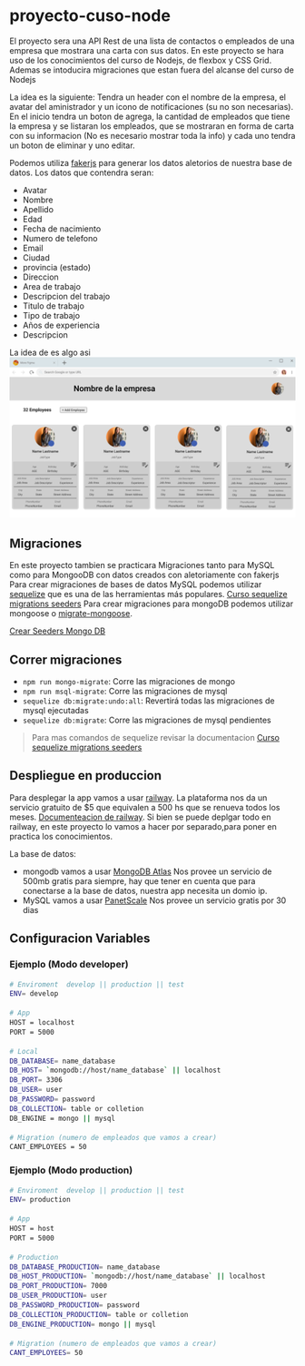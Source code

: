 # proyecto-cuso-node

El proyecto sera una API Rest de una lista de contactos o empleados de una empresa que mostrara una carta con sus datos. 
En este proyecto se hara uso de los conocimientos del curso de Nodejs, de flexbox y CSS Grid.
Ademas se intoducira migraciones que estan fuera del alcanse del curso de Nodejs

La idea es la siguiente:
Tendra un header con el nombre de la empresa, el avatar del aministrador y un icono de notificaciones (su no son necesarias).
En el inicio tendra un boton de agrega, la cantidad de empleados que tiene la empresa y se listaran los empleados, que se mostraran en forma de carta con su informacion (No es necesario mostrar toda la info) y cada uno tendra un boton de eliminar y uno editar. 

Podemos utiliza [fakerjs](https://fakerjs.dev/api/) para generar los datos aletorios de nuestra base de datos.
Los datos que contendra seran:
* Avatar
* Nombre
* Apellido  
* Edad
* Fecha de nacimiento
* Numero de telefono
* Email
* Ciudad
* provincia (estado)
* Direccion
* Area de trabajo
* Descripcion del trabajo
* Titulo de trabajo 
* Tipo de trabajo
* Años de experiencia
* Descripcion 

La idea de es algo asi 
![prototipo-proyecto](./Proyecto-Desktop.png)

## Migraciones 
En este proyecto tambien se practicara Migraciones tanto para MySQL como para MongooDB con datos creados con aletoriamente con fakerjs
Para crear migraciones de bases de datos MySQL podemos utilizar [sequelize](https://sequelize.org/) que es una de las herramientas más populares.
[Curso sequelize migrations seeders](https://github.com/japsolo/curso-sequelize-migrations-seeders)
Para crear migraciones para mongoDB podemos utilizar mongoose o [migrate-mongoose](https://www.npmjs.com/package/migrate-mongoose).   

[Crear Seeders Mongo DB](https://ronaldl337.wordpress.com/2020/06/20/crear-seeders-en-node-js-y-mongo-db/)

## Correr migraciones 

-  `npm run mongo-migrate`: Corre las migraciones de mongo 
-  `npm run msql-migrate`: Corre las migraciones de mysql
-  `sequelize db:migrate:undo:all`: Revertirá todas las migraciones de mysql ejecutadas 
-  `sequelize db:migrate`: Corre las migraciones de mysql pendientes 

> Para mas comandos de sequelize revisar la documentacion [Curso sequelize migrations seeders](https://github.com/japsolo/curso-sequelize-migrations-seeders)

## Despliegue en produccion 
Para desplegar la app vamos a usar [railway](https://railway.app/).
La plataforma nos da un servicio gratuito de $5 que equivalen a 500 hs que se renueva todos los meses. 
[Documenteacion de railway](https://docs.railway.app/).
Si bien se puede deplgar todo en railway, en este proyecto lo vamos a hacer por separado,para poner en practica los conocimientos.

La base de datos: 
   - mongodb vamos a usar [MongoDB Atlas](https://www.mongodb.com/cloud/atlas/register)
      Nos provee un servicio de 500mb gratis para siempre, hay que tener en cuenta que para conectarse a la base de datos, nuestra app necesita un domio ip.
   - MySQL vamos a usar [PanetScale](https://planetscale.com/)
      Nos provee un servicio gratis por 30 dias
## Configuracion Variables 
### Ejemplo (Modo developer)
``` Bash
# Enviroment  develop || production || test
ENV= develop 

# App  
HOST = localhost
PORT = 5000

# Local  
DB_DATABASE= name_database
DB_HOST= `mongodb://host/name_database` || localhost
DB_PORT= 3306
DB_USER= user
DB_PASSWORD= password
DB_COLLECTION= table or colletion
DB_ENGINE = mongo || mysql

# Migration (numero de empleados que vamos a crear)  
CANT_EMPLOYEES = 50
```

### Ejemplo (Modo production)
``` Bash
# Enviroment  develop || production || test
ENV= production 

# App  
HOST = host
PORT = 5000

# Production   
DB_DATABASE_PRODUCTION= name_database
DB_HOST_PRODUCTION= `mongodb://host/name_database` || localhost
DB_PORT_PRODUCTION= 7000
DB_USER_PRODUCTION= user
DB_PASSWORD_PRODUCTION= password
DB_COLLECTION_PRODUCTION= table or colletion
DB_ENGINE_PRODUCTION= mongo || mysql

# Migration (numero de empleados que vamos a crear)  
CANT_EMPLOYEES= 50
```
